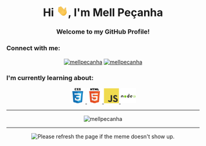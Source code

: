 <h1 align="center">Hi <img src="https://raw.githubusercontent.com/ABSphreak/ABSphreak/master/gifs/Hi.gif" width="30px">, I'm Mell Peçanha</h1>
<h3 align="center">Welcome to my GitHub Profile!</h3>

<h3 align="left">Connect with me:</h3>
<p align="center">
  <a href="https://linkedin.com/in/mellpecanha" target="blank"><img align="center" src="https://raw.githubusercontent.com/rahuldkjain/github-profile-readme-generator/master/src/images/icons/Social/linked-in-alt.svg" alt="mellpecanha" height="30" width="40" /></a>
  <a href="https://github.com/MellPecanha" target="blank"><img align="center" src="https://raw.githubusercontent.com/rahuldkjain/github-profile-readme-generator/master/src/images/icons/Social/github.svg" alt="mellpecanha" height="30" width="40" /></a>
</p>


<h3 align="left">I'm currently learning about:</h3>
<p align="center">
  <a href="https://www.w3schools.com/css/" target="_blank" rel="noreferrer"> <img src="https://raw.githubusercontent.com/devicons/devicon/master/icons/css3/css3-original-wordmark.svg" alt="css3" width="40" height="40"/> </a> 
  <a href="https://www.w3.org/html/" target="_blank" rel="noreferrer"> <img src="https://raw.githubusercontent.com/devicons/devicon/master/icons/html5/html5-original-wordmark.svg" alt="html5" width="40" height="40"/> </a>
  <a href="https://developer.mozilla.org/en-US/docs/Web/JavaScript" target="_blank" rel="noreferrer"> <img src="https://raw.githubusercontent.com/devicons/devicon/master/icons/javascript/javascript-original.svg" alt="javascript" width="40" height="40"/> </a>
  <a href="https://nodejs.org" target="_blank" rel="noreferrer"> <img src="https://raw.githubusercontent.com/devicons/devicon/master/icons/nodejs/nodejs-original-wordmark.svg" alt="nodejs" width="40" height="40"/> </a> 
</p>

<hr>

<p align="center"><img src="https://github-readme-stats.vercel.app/api/top-langs?username=mellpecanha&show_icons=true&theme=dark&hide_border=true&locale=en&layout=compact" alt="mellpecanha" /></p>

<hr>

<p align="center"><img src='https://random-memer.herokuapp.com/' title="Meme" alt="Please refresh the page if the meme doesn't show up."></p>
